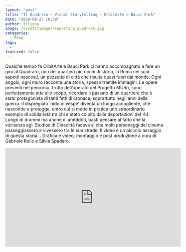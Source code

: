 ```yaml
---
layout: "post"
title: "Il Quadraro – Visual Storytelling – OrbitArte e Bauci Park"
date: "2019-09-27 16:39"
author: liliana
image: /assets/images/copertina_quadraro.jpg
categories:
  - Blog
tags:
  -
featured: false
---
```

Qualche tempo fa OrbitArte e Bauci Park ci hanno accompagnato a fare un giro al Quadraro, uno dei quartieri più ricchi di storia, la Roma nei suoi aspetti nascosti, un pezzetto di città che risulta quasi fuori dal mondo. Ogni angolo, ogni muro racconta una storia, spesso tramite immagini. Le opere presenti nel percorso, frutto dell’operato del Progetto MURo, sono perfettamente atte allo scopo, ricordare il passato di un quartiere che è stato protagonista di tanti fatti di cronaca, soprattutto negli anni della guerra. Il dispregiato ‘nido di vespe’ diventa un luogo accogliente, che nasconde e protegge, entro cui si mette in pratica uno straordinario esempio di solidarietà tra chi è stato colpito dalle deportazioni del ’44. Luogo di drammi ma anche di aneddoti, basti pensare al fatto che la vicinanza agli Studios di Cinecittà faceva sì che molti personaggi del cinema passeggiassero e vivessero tra le sue strade.
Il video è un piccolo assaggio di questa storia…
Grafica e video, montaggio e post produzione a cura di Gabriele Rollo e Silvia Spadaro.

<iframe width="560" height="315" src="https://www.youtube.com/embed/LDzHzE9L5oE" frameborder="0" allow="accelerometer; autoplay; encrypted-media; gyroscope; picture-in-picture" allowfullscreen></iframe>
